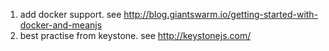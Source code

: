 1. add docker support. see http://blog.giantswarm.io/getting-started-with-docker-and-meanjs
2. best practise from keystone. see http://keystonejs.com/
